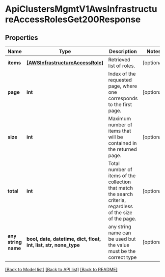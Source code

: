 # ApiClustersMgmtV1AwsInfrastructureAccessRolesGet200Response


## Properties
Name | Type | Description | Notes
------------ | ------------- | ------------- | -------------
**items** | [**[AWSInfrastructureAccessRole]**](AWSInfrastructureAccessRole.md) | Retrieved list of roles. | [optional]
**page** | **int** | Index of the requested page, where one corresponds to the first page. | [optional]
**size** | **int** | Maximum number of items that will be contained in the returned page. | [optional]
**total** | **int** | Total number of items of the collection that match the search criteria, regardless of the size of the page. | [optional]
**any string name** | **bool, date, datetime, dict, float, int, list, str, none_type** | any string name can be used but the value must be the correct type | [optional]

[[Back to Model list]](../README.md#documentation-for-models) [[Back to API list]](../README.md#documentation-for-api-endpoints) [[Back to README]](../README.md)
